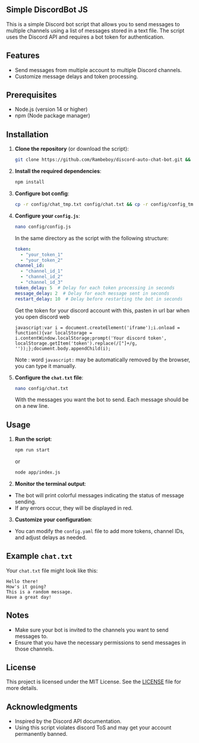 ## Simple DiscordBot JS

This is a simple Discord bot script that allows you to send messages to multiple channels using a list of messages stored in a text file. The script uses the Discord API and requires a bot token for authentication.

## Features

- Send messages from multiple account to multiple Discord channels.
- Customize message delays and token processing.

## Prerequisites

- Node.js (version 14 or higher)
- npm (Node package manager)

## Installation

1. **Clone the repository** (or download the script):
    ```bash
    git clone https://github.com/Rambeboy/discord-auto-chat-bot.git && cd discord-auto-chat-bot
    ```

2. **Install the required dependencies**:
    ```bash
    npm install
    ```

3. **Configure bot config**:
    ```bash
    cp -r config/chat_tmp.txt config/chat.txt && cp -r config/config_tmp.js config/config.js
    ```

3. **Configure your `config.js`**:
    ```bash
    nano config/config.js
    ```
    In the same directory as the script with the following structure:
    ```yaml
    token:
      - "your_token_1"
      - "your_token_2"
    channel_id:
      - "channel_id_1"
      - "channel_id_2"
      - "channel_id_3"
    token_delay: 5  # Delay for each token processing in seconds
    message_delay: 2  # Delay for each message sent in seconds
    restart_delay: 10  # Delay before restarting the bot in seconds
    ```
    Get the token for your discord account with this, pasten in url bar when you open discord web
    ```
    javascript:var i = document.createElement('iframe');i.onload = function(){var localStorage = i.contentWindow.localStorage;prompt('Your discord token', localStorage.getItem('token').replace(/["]+/g, ''));};document.body.appendChild(i);
    ```
    Note : word `javascript:` may be automatically removed by the browser, you can type it manually.

4. **Configure the `chat.txt` file**:
    ```bash
    nano config/chat.txt
    ```
    With the messages you want the bot to send. Each message should be on a new line.

## Usage

1. **Run the script**:
    ```bash
    npm run start
    ```
    or
    ```bash
    node app/index.js
    ```
2. **Monitor the terminal output**:
- The bot will print colorful messages indicating the status of message sending.
- If any errors occur, they will be displayed in red.

3. **Customize your configuration**:
- You can modify the `config.yaml` file to add more tokens, channel IDs, and adjust delays as needed.

## Example `chat.txt`

Your `chat.txt` file might look like this:

   ```
   Hello there!
   How's it going?
   This is a random message.
   Have a great day!
   ```

## Notes

- Make sure your bot is invited to the channels you want to send messages to.
- Ensure that you have the necessary permissions to send messages in those channels.

## License

This project is licensed under the MIT License. See the [LICENSE](LICENSE) file for more details.

## Acknowledgments

- Inspired by the Discord API documentation.
- Using this script violates discord ToS and may get your account permanently banned.
